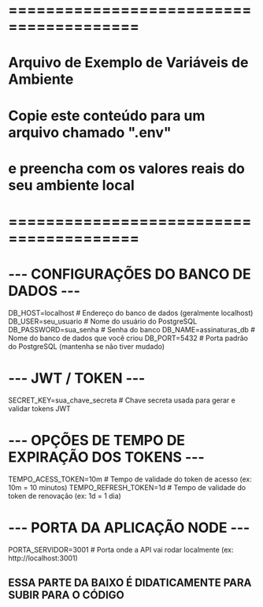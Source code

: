 # ========================================
# Arquivo de Exemplo de Variáveis de Ambiente
# Copie este conteúdo para um arquivo chamado ".env"
# e preencha com os valores reais do seu ambiente local
# ========================================

# --- CONFIGURAÇÕES DO BANCO DE DADOS ---
DB_HOST=localhost              # Endereço do banco de dados (geralmente localhost)
DB_USER=seu_usuario            # Nome do usuário do PostgreSQL
DB_PASSWORD=sua_senha          # Senha do banco
DB_NAME=assinaturas_db         # Nome do banco de dados que você criou
DB_PORT=5432                   # Porta padrão do PostgreSQL (mantenha se não tiver mudado)

# --- JWT / TOKEN ---
SECRET_KEY=sua_chave_secreta  # Chave secreta usada para gerar e validar tokens JWT

# --- OPÇÕES DE TEMPO DE EXPIRAÇÃO DOS TOKENS ---
TEMPO_ACESS_TOKEN=10m         # Tempo de validade do token de acesso (ex: 10m = 10 minutos)
TEMPO_REFRESH_TOKEN=1d        # Tempo de validade do token de renovação (ex: 1d = 1 dia)

# --- PORTA DA APLICAÇÃO NODE ---
PORTA_SERVIDOR=3001           # Porta onde a API vai rodar localmente (ex: http://localhost:3001)



## ESSA PARTE DA BAIXO É DIDATICAMENTE PARA SUBIR PARA O CÓDIGO

<!-- Essas variáveis são sensíveis e não devem ser compartilhadas, mas estão aqui expostas apenas para fins didáticos.

# 🌐 Porta onde o servidor Express irá rodar
PORTA=3001


# 🗄️ Configurações do Banco de Dados PostgreSQL
DB_HOST=localhost         # Endereço do banco
DB_PORT=5432              # Porta padrão do PostgreSQL
DB_USER=postgres          # Nome do usuário do banco


# Se estiver em casa, descomente essa:
DB_PASSWORD=Porto321@

# Se estiver no Senac, descomente essa:
DB_PASSWORD=BemVindo!


DB_DATABASE=db_assinaturas_digitais  # Nome do banco


# 🔐 Chaves secretas para autenticação JWT
SECRET_KEY=35lejrndj89rendlpapebjkooio
JWT_REFRESH_KEY=wlk045lfn36dmweudjrtns6e34lke294jfht

# ⏱️ Tempos de expiração dos tokens

TEMPO_ACESS_TOKEN=10m      # Token de acesso expira em 10 minutos
TEMPO_REFRESH_TOKEN=24h   # Refresh token expira em 24 horas


# 🧪 Ambiente de execução (development, production, test)
NODE_ENV=development -->
